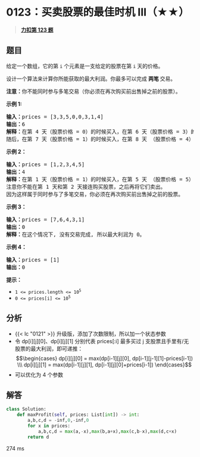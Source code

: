 # 0123：买卖股票的最佳时机 III（★★）


> <u>**[力扣第 123 题](https://leetcode.cn/problems/best-time-to-buy-and-sell-stock-iii/)**</u>

## 题目

<p>给定一个数组，它的第<em> </em><code>i</code> 个元素是一支给定的股票在第 <code>i</code><em> </em>天的价格。</p>

<p>设计一个算法来计算你所能获取的最大利润。你最多可以完成 <strong>两笔 </strong>交易。</p>

<p><strong>注意：</strong>你不能同时参与多笔交易（你必须在再次购买前出售掉之前的股票）。</p>



<p><strong>示例 1:</strong></p>

<pre>
<strong>输入：</strong>prices = [3,3,5,0,0,3,1,4]
<strong>输出：</strong>6
<strong>解释：</strong>在第 4 天（股票价格 = 0）的时候买入，在第 6 天（股票价格 = 3）的时候卖出，这笔交易所能获得利润 = 3-0 = 3 。
随后，在第 7 天（股票价格 = 1）的时候买入，在第 8 天 （股票价格 = 4）的时候卖出，这笔交易所能获得利润 = 4-1 = 3 。</pre>

<p><strong>示例 2：</strong></p>

<pre>
<strong>输入：</strong>prices = [1,2,3,4,5]
<strong>输出：</strong>4
<strong>解释：</strong>在第 1 天（股票价格 = 1）的时候买入，在第 5 天 （股票价格 = 5）的时候卖出, 这笔交易所能获得利润 = 5-1 = 4 。
注意你不能在第 1 天和第 2 天接连购买股票，之后再将它们卖出。
因为这样属于同时参与了多笔交易，你必须在再次购买前出售掉之前的股票。
</pre>

<p><strong>示例 3：</strong></p>

<pre>
<strong>输入：</strong>prices = [7,6,4,3,1]
<strong>输出：</strong>0
<strong>解释：</strong>在这个情况下, 没有交易完成, 所以最大利润为 0。</pre>

<p><strong>示例 4：</strong></p>

<pre>
<strong>输入：</strong>prices = [1]
<strong>输出：</strong>0
</pre>



<p><strong>提示：</strong></p>

<ul>
<li><code>1 <= prices.length <= 10<sup>5</sup></code></li>
<li><code>0 <= prices[i] <= 10<sup>5</sup></code></li>
</ul>


## 分析


- {{< lc "0121" >}} 升级版，添加了次数限制，所以加一个状态参数
- 令 dp[i][j][0]、dp[i][j][1] 分别代表 prices[:i] 最多买过 j 支股票且手里有/无股票的最大利润，即可递推：
$$\begin{cases}
dp[i][j][0] = max(dp[i-1][j][0], dp[i-1][j-1][1]-prices[i-1]) \\\ 
dp[i][j][1] = max(dp[i-1][j][1], dp[i-1][j][0]+prices[i-1])
\end{cases}$$
- 可以优化为 4 个参数
## 解答

```python
class Solution:
    def maxProfit(self, prices: List[int]) -> int:
        a,b,c,d = -inf,0,-inf,0
        for x in prices:
            a,b,c,d = max(a,-x),max(b,a+x),max(c,b-x),max(d,c+x)
        return d
```
274 ms




